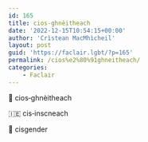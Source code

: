```yaml
---
id: 165
title: cios‑ghnèitheach
date: '2022-12-15T10:54:15+00:00'
author: 'Crìstean MacMhìcheil'
layout: post
guid: 'https://faclair.lgbt/?p=165'
permalink: /cios%e2%80%91ghneitheach/
categories:
    - Faclair
---
```


&#x1f3f4;&#xe0067;&#xe0062;&#xe0073;&#xe0063;&#xe0074;&#xe007f; cios‑ghnèitheach

&#x1f1ee;&#x1f1ea; cis‑inscneach

&#x1f3f4;&#xe0067;&#xe0062;&#xe0065;&#xe006e;&#xe0067;&#xe007f; cisgender